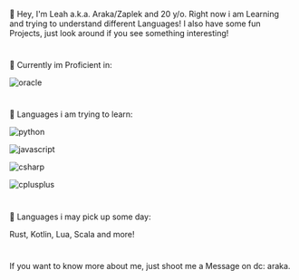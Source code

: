 
👋 Hey, I'm Leah a.k.a. Araka/Zaplek and 20 y/o. Right now i am Learning and trying to understand different Languages!
I also have some fun Projects, just look around if you see something interesting!

#

💭 Currently im Proficient in:

![oracle](https://img.shields.io/badge/Java-Proficient-orange?style=for-the-badge&logo=Oracle&logoColor=orange)
#

💭 Languages i am trying to learn:

![python](https://img.shields.io/badge/Python-Learning-blue?style=for-the-badge&logo=Python&logoColor=blue)

![javascript](https://img.shields.io/badge/JScript-Learning-yellow?style=for-the-badge&logo=javascript&logoColor=yellow)

![csharp](https://img.shields.io/badge/CSharp-Learning-white?style=for-the-badge&logo=csharp&logoColor=white)

![cplusplus](https://img.shields.io/badge/C%2B%2B-Learning-white?style=for-the-badge&logo=cplusplus&logoColor=white)

#

📖 Languages i may pick up some day:

Rust, Kotlin, Lua, Scala and more!

#

If you want to know more about me, just shoot me a Message on dc: araka.

<!--
**CozyAraka/CozyAraka** is a ✨ _special_ ✨ repository because its `README.md` (this file) appears on your GitHub profile.

Here are some ideas to get you started:

- 🔭 I’m currently working on ...
- 🌱 I’m currently learning ...
- 👯 I’m looking to collaborate on ...
- 🤔 I’m looking for help with ...
- 💬 Ask me about ...
- 📫 How to reach me: ...
- 😄 Pronouns: ...
- ⚡ Fun fact: ...
-->
